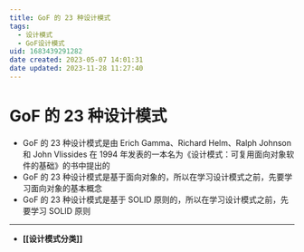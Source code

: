 ```yaml
---
title: GoF 的 23 种设计模式
tags: 
  - 设计模式
  - GoF设计模式
uid: 1683439291282
date created: 2023-05-07 14:01:31
date updated: 2023-11-28 11:27:40
---
```


# GoF 的 23 种设计模式

- GoF 的 23 种设计模式是由 Erich Gamma、Richard Helm、Ralph Johnson 和 John Vlissides 在 1994 年发表的一本名为《设计模式：可复用面向对象软件的基础》的书中提出的
- GoF 的 23 种设计模式是基于面向对象的，所以在学习设计模式之前，先要学习面向对象的基本概念
- GoF 的 23 种设计模式是基于 SOLID 原则的，所以在学习设计模式之前，先要学习 SOLID 原则
---

- **[[设计模式分类]]**
